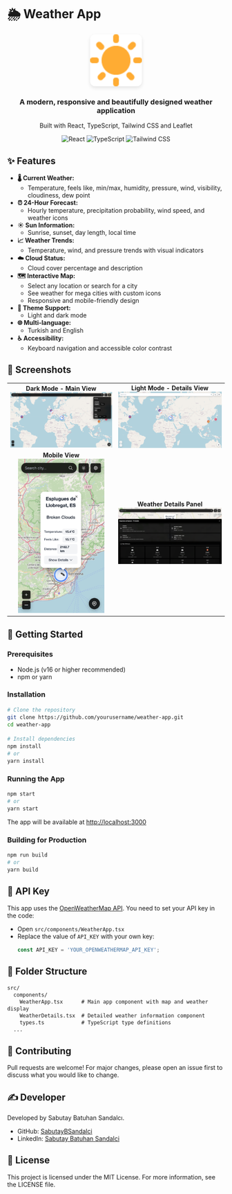 # 🌦️ Weather App

<div align="center">
  <img src="public/logo.png" alt="Weather App Logo" width="120" height="120" style="border-radius: 12px; box-shadow: 0 4px 8px rgba(0,0,0,0.1);">
  <h3>A modern, responsive and beautifully designed weather application</h3>
  <p>Built with React, TypeScript, Tailwind CSS and Leaflet</p>
  
  <p>
    <img src="https://img.shields.io/badge/React-20232A?style=for-the-badge&logo=react&logoColor=61DAFB" alt="React">
    <img src="https://img.shields.io/badge/TypeScript-007ACC?style=for-the-badge&logo=typescript&logoColor=white" alt="TypeScript">
    <img src="https://img.shields.io/badge/Tailwind_CSS-38B2AC?style=for-the-badge&logo=tailwind-css&logoColor=white" alt="Tailwind CSS">
  </p>
</div>

## ✨ Features

- **🌡️ Current Weather:**
  - Temperature, feels like, min/max, humidity, pressure, wind, visibility, cloudiness, dew point
- **⏰ 24-Hour Forecast:**
  - Hourly temperature, precipitation probability, wind speed, and weather icons
- **☀️ Sun Information:**
  - Sunrise, sunset, day length, local time
- **📈 Weather Trends:**
  - Temperature, wind, and pressure trends with visual indicators
- **☁️ Cloud Status:**
  - Cloud cover percentage and description
- **🗺️ Interactive Map:**
  - Select any location or search for a city
  - See weather for mega cities with custom icons
  - Responsive and mobile-friendly design
- **🎨 Theme Support:**
  - Light and dark mode
- **🌐 Multi-language:**
  - Turkish and English
- **♿ Accessibility:**
  - Keyboard navigation and accessible color contrast

## 📸 Screenshots

<div align="center">
  <table>
    <tr>
      <td align="center">
        <strong>Dark Mode - Main View</strong><br/>
        <img src="screenshots/dark-mode.png" alt="Dark Mode Screenshot" width="350">
      </td>
      <td align="center">
        <strong>Light Mode - Details View</strong><br/>
        <img src="screenshots/light-mode.png" alt="Light Mode Screenshot" width="350">
      </td>
    </tr>
    <tr>
      <td align="center">
        <strong>Mobile View</strong><br/>
        <img src="screenshots/mobile-view.png" alt="Mobile View" width="200">
      </td>
      <td align="center">
        <strong>Weather Details Panel</strong><br/>
        <img src="screenshots/details.png" alt="Weather Details" width="350">
      </td>
    </tr>
  </table>
</div>


## 🚀 Getting Started

### Prerequisites
- Node.js (v16 or higher recommended)
- npm or yarn

### Installation

```bash
# Clone the repository
git clone https://github.com/yourusername/weather-app.git
cd weather-app

# Install dependencies
npm install
# or
yarn install
```

### Running the App

```bash
npm start
# or
yarn start
```

The app will be available at [http://localhost:3000](http://localhost:3000)

### Building for Production

```bash
npm run build
# or
yarn build
```

## 🔑 API Key

This app uses the [OpenWeatherMap API](https://openweathermap.org/api). You need to set your API key in the code:

- Open `src/components/WeatherApp.tsx`
- Replace the value of `API_KEY` with your own key:
  ```js
  const API_KEY = 'YOUR_OPENWEATHERMAP_API_KEY';
  ```

## 📁 Folder Structure

```
src/
  components/
    WeatherApp.tsx      # Main app component with map and weather display
    WeatherDetails.tsx  # Detailed weather information component
    types.ts            # TypeScript type definitions
  ...
```

## 🤝 Contributing

Pull requests are welcome! For major changes, please open an issue first to discuss what you would like to change.

## ✍️ Developer

Developed by Sabutay Batuhan Sandalcı.

- GitHub: [SabutayBSandalci](https://github.com/SabutayBSandalci)
- LinkedIn: [Sabutay Batuhan Sandalci](https://www.linkedin.com/in/sabutay-batuhan-sandalci/)

## 📄 License

This project is licensed under the MIT License. For more information, see the LICENSE file.
